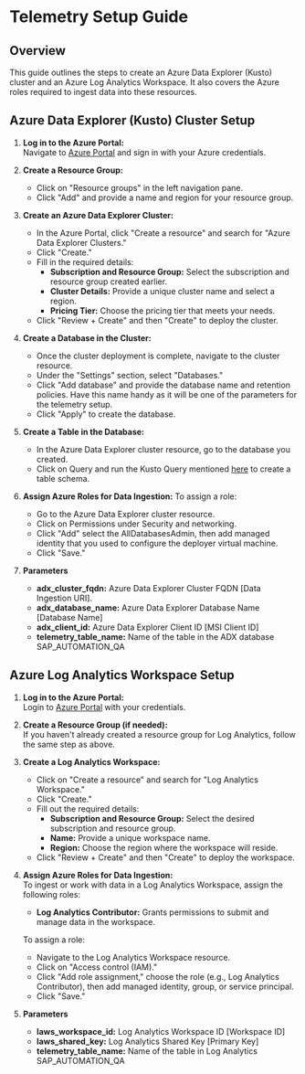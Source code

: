 # Telemetry Setup Guide

## Overview

This guide outlines the steps to create an Azure Data Explorer (Kusto) cluster and an Azure Log Analytics Workspace. It also covers the Azure roles required to ingest data into these resources.

## Azure Data Explorer (Kusto) Cluster Setup

1. **Log in to the Azure Portal:**  
   Navigate to [Azure Portal](https://portal.azure.com) and sign in with your Azure credentials.

2. **Create a Resource Group:**  
   - Click on "Resource groups" in the left navigation pane.  
   - Click "Add" and provide a name and region for your resource group.

3. **Create an Azure Data Explorer Cluster:**
   - In the Azure Portal, click "Create a resource" and search for "Azure Data Explorer Clusters."  
   - Click "Create."  
   - Fill in the required details:
     - **Subscription and Resource Group:** Select the subscription and resource group created earlier.
     - **Cluster Details:** Provide a unique cluster name and select a region.
     - **Pricing Tier:** Choose the pricing tier that meets your needs.
   - Click "Review + Create" and then "Create" to deploy the cluster.

4. **Create a Database in the Cluster:**
   - Once the cluster deployment is complete, navigate to the cluster resource.
   - Under the "Settings" section, select "Databases."
   - Click "Add database" and provide the database name and retention policies. Have this name handy as it will be one of the parameters for the telemetry setup.
   - Click "Apply" to create the database.

5. **Create a Table in the Database:**
   - In the Azure Data Explorer cluster resource, go to the database you created.
   - Click on Query and run the Kusto Query mentioned [here](../src/templates/telemetry_schema.kql) to create a table schema.

6. **Assign Azure Roles for Data Ingestion:**
   To assign a role:
   - Go to the Azure Data Explorer cluster resource.
   - Click on Permissions under Security and networking.
   - Click "Add" select the AllDatabasesAdmin, then add managed identity that you used to configure the deployer virtual machine.
   - Click "Save."

7. **Parameters**
    - **adx_cluster_fqdn:** Azure Data Explorer Cluster FQDN [Data Ingestion URI].
    - **adx_database_name:** Azure Data Explorer Database Name [Database Name]
    - **adx_client_id:** Azure Data Explorer Client ID [MSI Client ID]
    - **telemetry_table_name:** Name of the table in the ADX database SAP_AUTOMATION_QA

## Azure Log Analytics Workspace Setup

1. **Log in to the Azure Portal:**  
   Login to [Azure Portal](https://portal.azure.com) with your credentials.

2. **Create a Resource Group (if needed):**  
   If you haven't already created a resource group for Log Analytics, follow the same step as above.

3. **Create a Log Analytics Workspace:**  
   - Click on "Create a resource" and search for "Log Analytics Workspace."  
   - Click "Create."  
   - Fill out the required details:
     - **Subscription and Resource Group:** Select the desired subscription and resource group.
     - **Name:** Provide a unique workspace name.
     - **Region:** Choose the region where the workspace will reside.
   - Click "Review + Create" and then "Create" to deploy the workspace.

4. **Assign Azure Roles for Data Ingestion:**  
   To ingest or work with data in a Log Analytics Workspace, assign the following roles:
   - **Log Analytics Contributor:** Grants permissions to submit and manage data in the workspace.

   To assign a role:
   - Navigate to the Log Analytics Workspace resource.
   - Click on "Access control (IAM)."  
   - Click "Add role assignment," choose the role (e.g., Log Analytics Contributor), then add managed identity, group, or service principal.
   - Click "Save."

5. **Parameters**
    - **laws_workspace_id:** Log Analytics Workspace ID [Workspace ID]
    - **laws_shared_key:** Log Analytics Shared Key [Primary Key]
    - **telemetry_table_name:** Name of the table in Log Analytics SAP_AUTOMATION_QA
